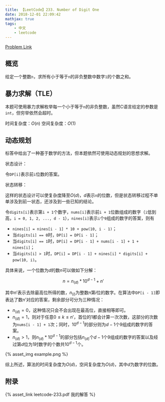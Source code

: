 ```yaml
---
title: 【LeetCode】233. Number of Digit One
date: 2018-12-01 22:09:42
mathjax: true
tags:
    - 中文
    - leetcode
---
```


[Problem Link](https://leetcode.com/problems/number-of-digit-one/)

## 概览

给定一个整数`n`，求所有小于等于`n`的非负整数中数字`1`的个数之和。

## 暴力求解（TLE）

本题可使用暴力求解枚举每一个小于等于`n`的非负整数，虽然C语言给定的参数是`int`，但穷举依然会超时。

时间复杂度：$O(n)$
空间复杂度：$O(1)$

## 动态规划

标答中给出了一种基于数学的方法，但本题依然可使用动态规划的思想求解。

状态设计：

令`DP[i]`表示前`i`位数的答案。

状态转移：

这样的状态设计可以使复杂度降至$O(d)$，$d$表示`n`的位数，但是状态转移过程不单单涉及到前一状态，还涉及到一些已知的结论。

令`digits[i]`表示第`i + 1`个数字，`nums[i]`表示前`i + 1`位数组成的数字（`i`低到高，`i = 0, 1, 2, ..., d - 1`），`nines[i]`表示`i`个`9`组成的数字的答案，则有

- `nines[i] = nines[i - 1] * 10 + pow(10, i - 1)`；
- 当`digits[i] == 0`时，`DP[i] = DP[i - 1]`；
- 当`digits[i] == 1`时，`DP[i] = DP[i - 1] + nums[i - 1] + 1 + nines[i]`；
- 当`digits[i] > 1`时，`DP[i] = DP[i - 1] + nines[i] * digits[i] + pow(10, i)`。

具体来说，一个位数为$d$的数$n$可以做如下分解：

$$
n = n_{(d)} * 10^{d - 1} + n'
$$

其中$n'$表示去除最高位所得的数，$n_{(i)}$为整数$n$第$i$位的数字。在算法中`DP[i - 1]`即表达了数$n'$对应的答案，剩余部分可分为三种情况：

- $n_{(d)} = 0$，这种情况只会不会出现在最高位，直接相等即可。
- $n_{(d)} = 1$，则对于任意$0 \le k \le n'$，首位的1都会计算一次次数，这部分的次数为`nums[i - 1] + 1`次；同时，$10^{d - 1}$的部分则为$d - 1$个$9$组成的数字的答案。
- $n_{(d)} > 1$，则$n_{(d)} * 10^{d - 1}$的部分包括$n_{(d)}$个$d - 1$个$9$组成的数字的答案以及经过第$d$位为1时数字的个数共$10^{d - 1}$个。

{% asset_img example.png %}

综上所述，算法的时间复杂度为$O(d)$，空间复杂度为$O(d)$，其中$d$为数字的位数。

## 附录

{% asset_link leetcode-233.pdf 我的解答 %}
